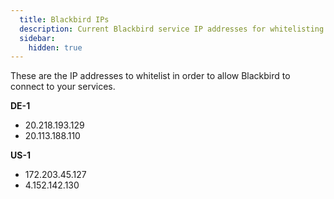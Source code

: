 ```yaml
---
  title: Blackbird IPs
  description: Current Blackbird service IP addresses for whitelisting purposes
  sidebar:
    hidden: true
---
```


These are the IP addresses to whitelist in order to allow Blackbird to connect to your services.

**DE-1**
- 20.218.193.129
- 20.113.188.110
 
**US-1**
- 172.203.45.127
- 4.152.142.130